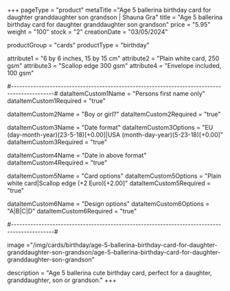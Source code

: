 +++
pageType = "product"
metaTitle ="Age 5 ballerina birthday card for daughter granddaughter son grandson | Shauna Gra"
title = "Age 5 ballerina birthday card for daughter granddaughter son grandson"
price = "5.95"
weight = "100"
stock = "2"
creationDate = "03/05/2024"

productGroup = "cards"
productType = "birthday"

attribute1 = "6 by 6 inches, 15 by 15 cm" 
attribute2 = "Plain white card, 250 gsm"
attribute3 = "Scallop edge 300 gsm"
attribute4 = "Envelope included, 100 gsm"

#---------------------------------------------------------------------------------------------#
dataItemCustom1Name = "Persons first name only"
dataItemCustom1Required = "true"

dataItemCustom2Name = "Boy or girl?"
dataItemCustom2Required = "true"

dataItemCustom3Name = "Date format"
dataItemCustom3Options = "EU (day-month-year)(23-5-18)[+0.00]|USA (month-day-year)(5-23-18)[+0.00]"
dataItemCustom3Required = "true"

dataItemCustom4Name = "Date in above format"
dataItemCustom4Required = "true"

dataItemCustom5Name = "Card options"
dataItemCustom5Options = "Plain white card|Scallop edge (+2 Euro)[+2.00]"
dataItemCustom5Required = "true"

dataItemCustom6Name = "Design options"
dataItemCustom6Options = "A|B|C|D"
dataItemCustom6Required = "true"

#---------------------------------------------------------------------------------------------#

image ="/img/cards/birthday/age-5-ballerina-birthday-card-for-daughter-granddaughter-son-grandson/age-5-ballerina-birthday-card-for-daughter-granddaughter-son-grandson"

description = "Age 5 ballerina cute birthday card, perfect for a daughter, granddaughter, son or grandson."
+++
